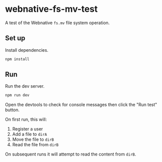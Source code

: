 # webnative-fs-mv-test

A test of the Webnative `fs.mv` file system operation.

## Set up

Install dependencies.

```sh
npm install
```

## Run

Run the dev server.

```sh
npm run dev
```

Open the devtools to check for console messages then click the "Run test" button.

On first run, this will:

1. Register a user
2. Add a file to `dirA`
3. Move the file to `dirB`
4. Read the file from `dirB`

On subsequent runs it will attempt to read the content from `dirB`.
